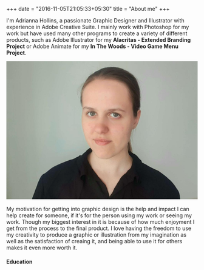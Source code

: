 +++
date = "2016-11-05T21:05:33+05:30"
title = "About me"
+++

I'm Adrianna Hollins, a passionate Graphic Designer and Illustrator with experience in Adobe Creative Suite. I mainly work with Photoshop for my work but have used many other programs to create a variety of different products, such as Adobe Illustrator for my **Alacritas - Extended Branding Project** or Adobe Animate for my **In The Woods - Video Game Menu Project**.

![This is me][1]

My motivation for getting into graphic design is the help and impact I can help create for someone, if it's for the person using my work or seeing my work. Though my biggest interest in it is because of how much enjoyment I get from the process to the final product. I love having the freedom to use my creativity to produce a graphic or illustration from my imagination as well as the satisfaction of creaing it, and being able to use it for others makes it even more worth it.

#### Education


[1]: /img/portfolio/photo-for-cv.png